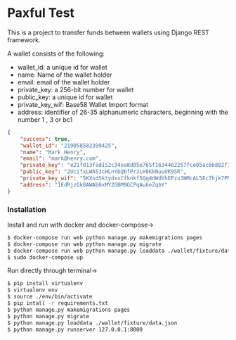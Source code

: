 # Paxful Test

This is a project to transfer funds between wallets using Django REST framework.

A wallet consists of the following:
  - wallet_id: a unique id for wallet
  - name: Name of the wallet holder
  - email: email of the wallet holder
  - private_key:  a 256-bit number for wallet
  - public_key: a unique id for wallet
  - private_key_wif: Base58 Wallet Import format
  - address: identifier of 26-35 alphanumeric characters, beginning with the number 1 , 3 or bc1 

```json
{
    "success": true,
    "wallet_id": "219058582399425",
    "name": "Mark Henry",
    "email": "mark@henry.com",
    "private_key": "e21fd13fad152c34ea8d05e765f1634462257fce05ac6b882f120736b6723af4",
    "public_key": "2UcifxLWA53cHLnYbQbfPrJLH8KkNuuUK9SR",
    "private_key_wif": "5KXsd5ktydxsCfknkf5Qq4dWdYhEPzu3HMcAL5Ec7hjk7PNjSV5",
    "address": "1EdRjzGk8AWAb6xMYZGBM9GCPqAu6eZqbY"
}
```
### Installation 

Install and run with docker and docker-compose->

```sh
$ docker-compose run web python manage.py makemigrations pages
$ docker-compose run web python manage.py migrate
$ docker-compose run web python manage.py loaddata ./wallet/fixture/data.json
$ sudo docker-compose up
```

Run directly through terminal->

```sh
$ pip install virtualenv
$ virtualenv env
$ source ./env/bin/activate
$ pip intall -r requirements.txt
$ python manage.py makemigrations pages
$ python manage.py migrate
$ python manage.py loaddata ./wallet/fixture/data.json
$ python manage.py runserver 127.0.0.1:8000
```
